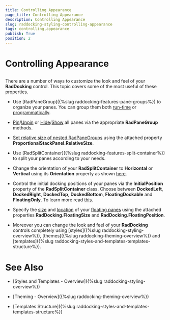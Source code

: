 ```yaml
---
title: Controlling Appearance
page_title: Controlling Appearance
description: Controlling Appearance
slug: raddocking-styling-controlling-appearance
tags: controlling,appearance
publish: True
position: 2
---
```


# Controlling Appearance



## 

There are a number of ways to customize the look and feel of your __RadDocking__ control. This topic covers some of the most useful of these properties.

* Use [RadPaneGroup]({%slug raddocking-features-pane-groups%}) to organize your panes. You can group them both [run-time](#Grouping_Panes_Run-time) or [programmatically](#Grouping_Panes_Programmatically). 


* [Pin](#Pinning_All_Panes)/[Unpin](#Unpining_All_Panes) or [Hide](#Hiding_All_Panes)/[Show](#Showing_All_Panes) all panes via the appropriate __RadPaneGroup__ methods. 


* [Set relative size of nested RadPaneGroups](#Set_Relative_Size_to_the_RadPaneGroup) using the attached property __ProportionalStackPanel.RelativeSize__. 


* Use [RadSplitContainer]({%slug raddocking-features-split-container%}) to split your panes according to your needs. 


* Change the orientation of your __RadSplitContainer__ to __Horizontal__ or __Vertical__ using its __Orientation__ property as shown [here](#Setting_the_Orientation_Property_in_XAML). 


* Control the initial docking positions of your panes via the __InitialPosition__ property of the __RadSplitContainer__ class. Choose between __DockedLeft__, __DockedRight__, __DockedTop__, __DockedBottom__, __FloatingDockable__ and __FloatingOnly__. To learn more read [this](#Setting_the_InitialPosition_of_the_RadSplitContainer_in_XAML). 


* Specify the [size](#Setting_the_Initial_FloatingSize_of_the_RadSplitContainer) and [location](#Setting_the_Initial_FloatingLocation_of_the_RadSplitContainer) of your [floating panes](#Floating_Panes) using the attached properties __RadDocking.FloatingSize__ and __RadDocking.FloatingPosition__. 


* Moreover you can change the look and feel of your __RadDocking__ controls completely using [styles]({%slug raddocking-styling-overview%}), [themes]({%slug raddocking-theming-overview%}) and [templates]({%slug raddocking-styles-and-templates-templates-structure%}). 

# See Also

 * [Styles and Templates - Overview]({%slug raddocking-styling-overview%})

 * [Theming - Overview]({%slug raddocking-theming-overview%})

 * [Templates Structure]({%slug raddocking-styles-and-templates-templates-structure%})

